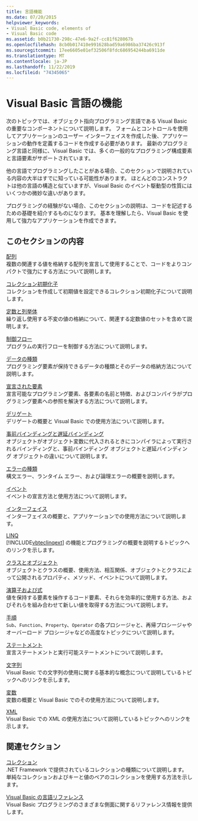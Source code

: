 ```yaml
---
title: 言語機能
ms.date: 07/20/2015
helpviewer_keywords:
- Visual Basic code, elements of
- Visual Basic code
ms.assetid: b0b21730-298c-47e6-9a2f-cc81f628067b
ms.openlocfilehash: 8cb0b017410e991628bad59a6986ba37426c913f
ms.sourcegitcommit: 17ee6605e01ef32506f8fdc686954244ba6911de
ms.translationtype: MT
ms.contentlocale: ja-JP
ms.lasthandoff: 11/22/2019
ms.locfileid: "74345065"
---
```

# <a name="visual-basic-language-features"></a>Visual Basic 言語の機能
次のトピックでは、オブジェクト指向プログラミング言語である Visual Basic の重要なコンポーネントについて説明します。 フォームとコントロールを使用してアプリケーションのユーザー インターフェイスを作成した後、アプリケーションの動作を定義するコードを作成する必要があります。 最新のプログラミング言語と同様に、Visual Basic では、多くの一般的なプログラミング構成要素と言語要素がサポートされています。  
  
 他の言語でプログラミングしたことがある場合、このセクションで説明されている内容の大半はすでに知っている可能性があります。 ほとんどのコンストラクトは他の言語の構造と似ていますが、Visual Basic のイベント駆動型の性質にはいくつかの微妙な違いがあります。  
  
 プログラミングの経験がない場合、このセクションの説明は、コードを記述するための基礎を紹介するものになります。 基本を理解したら、Visual Basic を使用して強力なアプリケーションを作成できます。  
  
## <a name="in-this-section"></a>このセクションの内容  
 [配列](../../../visual-basic/programming-guide/language-features/arrays/index.md)  
 複数の関連する値を格納する配列を宣言して使用することで、コードをよりコンパクトで強力にする方法について説明します。  
  
 [コレクション初期化子](../../../visual-basic/programming-guide/language-features/collection-initializers/index.md)  
 コレクションを作成して初期値を設定できるコレクション初期化子について説明します。  
  
 [定数と列挙体](../../../visual-basic/programming-guide/language-features/constants-enums/index.md)  
 繰り返し使用する不変の値の格納について、関連する定数値のセットを含めて説明します。  
  
 [制御フロー](../../../visual-basic/programming-guide/language-features/control-flow/index.md)  
 プログラムの実行フローを制御する方法について説明します。  
  
 [データの種類](../../../visual-basic/programming-guide/language-features/data-types/index.md)  
 プログラミング要素が保持できるデータの種類とそのデータの格納方法について説明します。  
  
 [宣言された要素](../../../visual-basic/programming-guide/language-features/declared-elements/index.md)  
 宣言可能なプログラミング要素、各要素の名前と特徴、およびコンパイラがプログラミング要素への参照を解決する方法について説明します。  
  
 [デリゲート](../../../visual-basic/programming-guide/language-features/delegates/index.md)  
 デリゲートの概要と Visual Basic での使用方法について説明します。  
  
 [事前バインディングと遅延バインディング](../../../visual-basic/programming-guide/language-features/early-late-binding/index.md)  
 オブジェクトがオブジェクト変数に代入されるときにコンパイラによって実行されるバインディングと、事前バインディング オブジェクトと遅延バインディング オブジェクトの違いについて説明します。  
  
 [エラーの種類](../../../visual-basic/programming-guide/language-features/error-types.md)  
 構文エラー、ランタイム エラー、および論理エラーの概要を説明します。  
  
 [イベント](../../../visual-basic/programming-guide/language-features/events/index.md)  
 イベントの宣言方法と使用方法について説明します。  
  
 [インターフェイス](../../../visual-basic/programming-guide/language-features/interfaces/index.md)  
 インターフェイスの概要と、アプリケーションでの使用方法について説明します。  
  
 [LINQ](../../../visual-basic/programming-guide/language-features/linq/index.md)  
 [!INCLUDE[vbteclinqext](~/includes/vbteclinqext-md.md)] の機能とプログラミングの概要を説明するトピックへのリンクを示します。  
  
 [クラスとオブジェクト](../../../visual-basic/programming-guide/language-features/objects-and-classes/index.md)  
 オブジェクトとクラスの概要、使用方法、相互関係、オブジェクトとクラスによって公開されるプロパティ、メソッド、イベントについて説明します。  
  
 [演算子および式](../../../visual-basic/programming-guide/language-features/operators-and-expressions/index.md)  
 値を保持する要素を操作するコード要素、それらを効率的に使用する方法、およびそれらを組み合わせて新しい値を取得する方法について説明します。  
  
 [手順](../../../visual-basic/programming-guide/language-features/procedures/index.md)  
 `Sub`、`Function`、`Property`、`Operator` の各プロシージャと、再帰プロシージャやオーバーロード プロシージャなどの高度なトピックについて説明します。  
  
 [ステートメント](../../../visual-basic/programming-guide/language-features/statements.md)  
 宣言ステートメントと実行可能ステートメントについて説明します。  
  
 [文字列](../../../visual-basic/programming-guide/language-features/strings/index.md)  
 Visual Basic での文字列の使用に関する基本的な概念について説明しているトピックへのリンクを示します。  
  
 [変数](../../../visual-basic/programming-guide/language-features/variables/index.md)  
 変数の概要と Visual Basic でのその使用方法について説明します。  
  
 [XML](../../../visual-basic/programming-guide/language-features/xml/index.md)  
 Visual Basic での XML の使用方法について説明しているトピックへのリンクを示します。  
  
## <a name="related-sections"></a>関連セクション

 [コレクション](../../../visual-basic/programming-guide/concepts/collections.md)  
 .NET Framework で提供されているコレクションの種類について説明します。 単純なコレクションおよびキーと値のペアのコレクションを使用する方法を示します。  
  
 [Visual Basic の言語リファレンス](../../../visual-basic/language-reference/index.md)  
 Visual Basic プログラミングのさまざまな側面に関するリファレンス情報を提供します。
